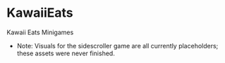 # KawaiiEats
Kawaii Eats Minigames
 * Note: Visuals for the sidescroller game are all currently placeholders; these assets were never finished.
